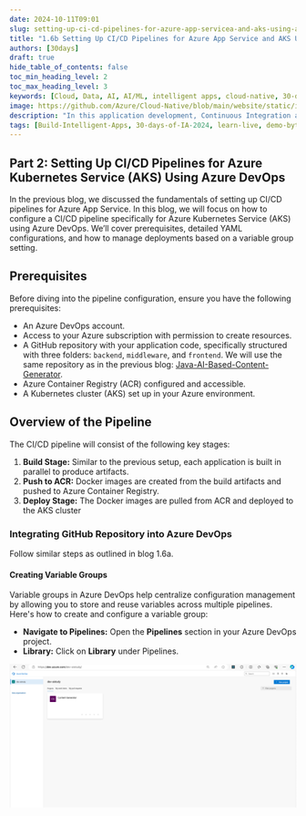 ```yaml
---
date: 2024-10-11T09:01
slug: setting-up-ci-cd-pipelines-for-azure-app-servicea-and-aks-using-azure-devops-2
title: "1.6b Setting Up CI/CD Pipelines for Azure App Service and AKS Using Azure DevOps Part 2"
authors: [30days]
draft: true
hide_table_of_contents: false
toc_min_heading_level: 2
toc_max_heading_level: 3
keywords: [Cloud, Data, AI, AI/ML, intelligent apps, cloud-native, 30-days-2024, 30-days, enterprise apps, digital experiences, app modernization, serverless, ai apps]
image: https://github.com/Azure/Cloud-Native/blob/main/website/static/img/ogImage.png
description: "In this application development, Continuous Integration and Continuous Deployment (CI/CD) play a vital role in streamlining workflows and ensuring rapid delivery of software." 
tags: [Build-Intelligent-Apps, 30-days-of-IA-2024, learn-live, demo-bytes, community-gallery, azure-kubernetes-service, azure-functions, azure-openai, azure-container-apps, azure-cosmos-db, github-copilot, github-codespaces, github-actions]
---
```


<head> 
  <meta property="og:url" content="https://azure.github.io/cloud-native/setting-up-ci-cd-pipelines-for-azure-app-servicea-and-aks-using-azure-devops-2"/>
  <meta property="og:type" content="website"/>
  <meta property="og:title" content="**Build Intelligent Apps | AI Apps on Azure"/>
  <meta property="og:description" content="In this application development, Continuous Integration and Continuous Deployment (CI/CD) play a vital role in streamlining workflows and ensuring rapid delivery of software.  "/>
  <meta property="og:image" content="https://github.com/Azure/Cloud-Native/blob/main/website/static/img/ogImage.png"/>
  <meta name="twitter:url" content="https://azure.github.io/Cloud-Native/setting-up-ci-cd-pipelines-for-azure-app-servicea-and-aks-using-azure-devops-2" />
  <meta name="twitter:title" content="**Build Intelligent Apps | AI Apps on Azure" />
  <meta name="twitter:description" content="In this application development, Continuous Integration and Continuous Deployment (CI/CD) play a vital role in streamlining workflows and ensuring rapid delivery of software." />
  <meta name="twitter:image" content="https://azure.github.io/Cloud-Native/img/ogImage.png" />
  <meta name="twitter:card" content="summary_large_image" />
  <meta name="twitter:creator" content="@devanshidiaries" />
  <link rel="canonical" href="https://azure.github.io/Cloud-Native/30-days-of-ia-2024/setting-up-ci-cd-pipelines-for-azure-app-servicea-and-aks-using-azure-devops-2" />
</head>

<!-- End METADATA -->
## Part 2: Setting Up CI/CD Pipelines for Azure Kubernetes Service (AKS) Using Azure DevOps

In the previous blog, we discussed the fundamentals of setting up CI/CD pipelines for Azure App Service. In this blog, we will focus on how to configure a CI/CD pipeline specifically for Azure Kubernetes Service (AKS) using Azure DevOps. We’ll cover prerequisites, detailed YAML configurations, and how to manage deployments based on a variable group setting.

## Prerequisites

Before diving into the pipeline configuration, ensure you have the following prerequisites:

- An Azure DevOps account.
- Access to your Azure subscription with permission to create resources.
- A GitHub repository with your application code, specifically structured with three folders: `backend`, `middleware`, and `frontend`. We will use the same repository as in the previous blog: [Java-AI-Based-Content-Generator](https://github.com/Azure-Samples/Java-AI-Based-Content-Generator).
- Azure Container Registry (ACR) configured and accessible.
- A Kubernetes cluster (AKS) set up in your Azure environment.

## Overview of the Pipeline

The CI/CD pipeline will consist of the following key stages:

1. **Build Stage:** Similar to the previous setup, each application is built in parallel to produce artifacts.
2. **Push to ACR:** Docker images are created from the build artifacts and pushed to Azure Container Registry.
3. **Deploy Stage:** The Docker images are pulled from ACR and deployed to the AKS cluster

### Integrating GitHub Repository into Azure DevOps

Follow similar steps as outlined in blog 1.6a.

#### Creating Variable Groups

Variable groups in Azure DevOps help centralize configuration management by allowing you to store and reuse variables across multiple pipelines. Here's how to create and configure a variable group:

- **Navigate to Pipelines:** Open the **Pipelines** section in your Azure DevOps project.
- **Library:** Click on **Library** under Pipelines.

![screenshot of project in Azure DevOps portal](../../static/img/30-days-of-ia-2024/blogs/2024-10-11/1-6-1.png)

